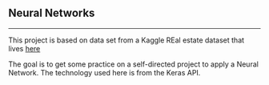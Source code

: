 ## Neural Networks
---
This project is based on data set from a Kaggle REal estate dataset that lives [here](https://www.kaggle.com/harry007/philly-real-estate-data-set-sample)

The goal is to get some practice on a self-directed project to apply a Neural Network. 
The technology used here is from the Keras API.